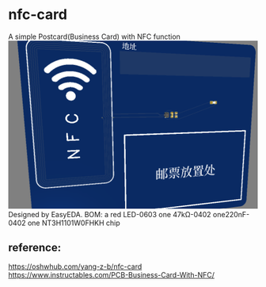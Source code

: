 # nfc-card
A simple Postcard(Business Card) with NFC function
![pic](./pic.png)
Designed by EasyEDA.
BOM:
a red LED-0603
one 47kΩ-0402
one220nF-0402
one NT3H1101W0FHKH chip
## reference:
https://oshwhub.com/yang-z-b/nfc-card
https://www.instructables.com/PCB-Business-Card-With-NFC/
